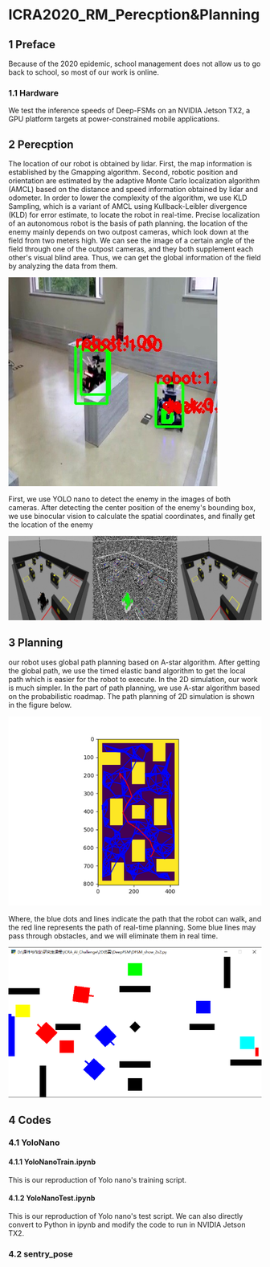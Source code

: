 # ICRA2020_RM_Perecption&Planning

## 1 Preface
Because of the 2020 epidemic, school management does not allow us to go back to school, so most of our work is online.

### 1.1 Hardware
We test the inference speeds of Deep-FSMs on an NVIDIA Jetson TX2, a GPU platform targets at power-constrained mobile applications.

## 2 Perecption
The location of our robot is obtained by lidar. First, the map information is established by the Gmapping algorithm. Second, robotic position and orientation are estimated by the adaptive Monte Carlo localization algorithm (AMCL) based on the distance and speed information obtained by lidar and odometer. In order to lower the complexity of the algorithm, we use KLD Sampling, which is a variant of AMCL using Kullback-Leibler divergence (KLD) for error estimate, to locate the robot in real-time. Precise localization of an autonomous robot is the basis of path planning.
the location of the enemy  mainly depends on two outpost cameras, which look down at the field from two meters high. We can see the image of a certain angle of the field through one of the outpost cameras, and they both supplement each other's visual blind area. Thus, we can get the global information of the field by analyzing the data from them. 

![](https://github.com/gongpx20069/ICRA_RM_Perception-Planning/blob/master/img/yolo.jpg)

First, we use YOLO nano to detect the enemy in the images of both cameras. After detecting the center position of the enemy's bounding box, we use binocular vision to calculate the spatial coordinates, and finally get the location of the enemy

![](https://github.com/gongpx20069/ICRA_RM_Perception-Planning/blob/master/img/global.jpg)

## 3 Planning

our robot uses global path planning based on A-star algorithm. After getting the global path, we use the timed elastic band algorithm to get the local path which is easier for the robot to execute. In the 2D simulation, our work is much simpler. In the part of path planning, we use A-star algorithm based on the probabilistic roadmap.
The path planning of 2D simulation is shown in the figure below.

![](https://github.com/gongpx20069/ICRA_RM_Perception-Planning/blob/master/img/prm.png)

Where, the blue dots and lines indicate the path that the robot can walk, and the red line represents the path of real-time planning. Some blue lines may pass through obstacles, and we will eliminate them in real time.

![](https://github.com/gongpx20069/ICRA_RM_Perception-Planning/blob/master/img/2D2v2.png)

## 4 Codes

### 4.1 YoloNano
#### 4.1.1 YoloNanoTrain.ipynb
This is our reproduction of Yolo nano's training script.
#### 4.1.2 YoloNanoTest.ipynb
This is our reproduction of Yolo nano's test script. We can also directly convert to Python in ipynb and modify the code to run in NVIDIA Jetson TX2.
### 4.2 sentry_pose